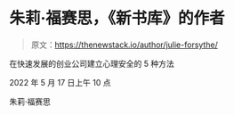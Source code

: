 # 朱莉·福赛思，《新书库》的作者

> 原文：<https://thenewstack.io/author/julie-forsythe/>

在快速发展的创业公司建立心理安全的 5 种方法

2022 年 5 月 17 日上午 10 点

朱莉·福赛思